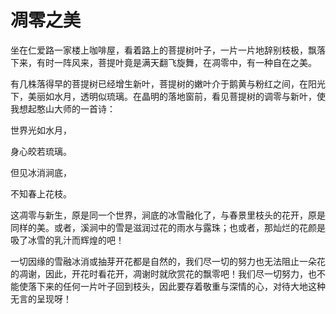 # 凋零之美
坐在仁爱路一家楼上咖啡屋，看着路上的菩提树叶子，一片一片地辞别枝极，飘落下来，有时一阵风来，菩提叶竟是满天翻飞旋舞，在凋零中，有一种自在之美。 

 有几株落得早的菩提树已经增生新叶，菩提树的嫩叶介于鹅黄与粉红之间，在阳光下，美丽如水月，透明似琉璃。在晶明的落地窗前，看见菩提树的调零与新叶，使我想起憨山大师的一首诗： 

 世界光如水月， 

 身心皎若琉璃。 

 但见冰消涧底， 

 不知春上花枝。 

 这凋零与新生，原是同一个世界，涧底的冰雪融化了，与春景里枝头的花开，原是同样的美。或者，溪涧中的雪是滋润过花的雨水与露珠；也或者，那灿烂的花颜是吸了冰雪的乳汁而辉煌的吧！ 

 一切因缘的雪融冰消或抽芽开花都是自然的，我们尽一切的努力也无法阻止一朵花的凋谢，因此，开花时看花开，凋谢时就欣赏花的飘零吧！我们尽一切努力，也不能使落下来的任何一片叶子回到枝头，因此要存着敬重与深情的心，对待大地这种无言的呈现呀！
  